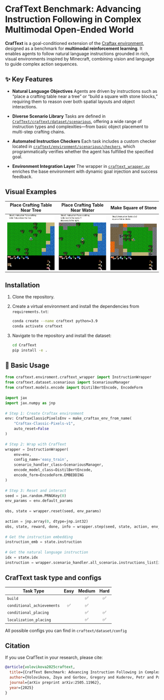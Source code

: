 
# CrafText Benchmark: Advancing Instruction Following in Complex Multimodal Open-Ended World

**CrafText** is a goal-conditioned extension of the [Craftax environment](https://github.com/MichaelTMatthews/Craftax), designed as a benchmark for **multimodal reinforcement learning**. It enables agents to follow natural language instructions grounded in rich, visual environments inspired by Minecraft, combining vision and language to guide complex action sequences.

## ✨ Key Features

* **Natural Language Objectives**
  Agents are driven by instructions such as “place a crafting table near a tree” or “build a square with stone blocks,” requiring them to reason over both spatial layouts and object interactions.

* **Diverse Scenario Library**
  Tasks are defined in [`CrafText/craftext/dataset/scenarious`](CrafText/craftext/dataset/scenarious), offering a wide range of instruction types and complexities—from basic object placement to multi-step crafting chains.

* **Automated Instruction Checkers**
  Each task includes a custom checker located in [`craftext/environment/scenarious/checkers`](CrafText/craftext/enviroment/scenarious/checkers), which programmatically verifies whether the agent has fulfilled the specified goal.

* **Environment Integration Layer**
  The wrapper in [`craftext_wrapper.py`](CrafText/craftext/enviroment/craftext_wrapper.py) enriches the base environment with dynamic goal injection and success feedback.

## Visual Examples

| Place Crafting Table Near Tree | Place Crafting Table Near Water  | Make Square of Stone       |
| ------------------------------ | -------------------------------- | -------------------------- |
| ![Tree](./imgs/tree_cropp.gif) | ![Water](./imgs/water_cropp.gif) | ![Stone](./imgs/stone.gif) |



## Installation

1. Clone the repository.
2. Create a virtual environment and install the dependencies from `requirements.txt`:

   ```bash
   conda create --name craftext python=3.9
   conda activate craftext
   ```

3. Navigate to the repository and install the dataset:

   ```bash
   cd CrafText
   pip install -e .
   ```


## 🧪 Basic Usage


```python
from craftext.enviroment.craftext_wrapper import InstructionWrapper
from craftext.dataset.scenarious import ScenariousManager
from craftext.models.encode import DistilBertEncode, EncodeForm

import jax
import jax.numpy as jnp

# Step 1: Create Craftax environment
env: CraftaxClassicPixelsEnv = make_craftax_env_from_name(
    "Craftax-Classic-Pixels-v1", 
    auto_reset=False
)

# Step 2: Wrap with CrafText
wrapper = InstructionWrapper(
    env=env,
    config_name='easy_train',
    scenario_handler_class=ScenariousManager,
    encode_model_class=DistilBertEncode,
    encode_form=EncodeForm.EMBEDDING
)

# Step 3: Reset and interact
seed = jax.random.PRNGKey(0)
env_params = env.default_params

obs, state = wrapper.reset(seed, env_params)

action = jnp.array(0, dtype=jnp.int32)
obs, state, reward, done, info = wrapper.step(seed, state, action, env_params)

# Get the instruction embedding
instruction_emb = state.instruction

# Get the natural language instruction
idx = state.idx
instruction = wrapper.scenario_handler.all_scenario.instructions_list[idx]
```

## CrafText task type and configs 
| Task Type                                       | Easy | Medium | Hard |
| ----------------------------------------------- | :--: | :----: | :--: |
| `build`                                         |      |   ✅   |  ✅  |
| `conditional_achievements`                      |  ✅   |   ✅   |      |
| `conditional_placing`                           |      |   ✅   |  ✅  |
| `localization_placing`                          |      |   ✅   |  ✅  |

All possible configs you can find in `craftext/dataset/config`


## Citation

If you use CrafText in your research, please cite:

```bibtex
@article{volovikova2025craftext,
  title={CrafText Benchmark: Advancing Instruction Following in Complex Multimodal Open-Ended World},
  author={Volovikova, Zoya and Gorbov, Gregory and Kuderov, Petr and Panov, Aleksandr I and Skrynnik, Alexey},
  journal={arXiv preprint arXiv:2505.11962},
  year={2025}
}
